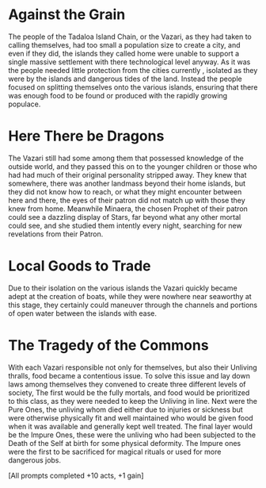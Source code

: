 # Against the Grain

The people of the Tadaloa Island Chain, or the Vazari, as they had taken to calling themselves, had too small a population size to create a city, and even if they did, the islands they called home were unable to support a single massive settlement with there technological level anyway. As it was the people needed little protection from the cities currently , isolated as they were by the islands and dangerous tides of the land. Instead the people focused on splitting themselves onto the various islands, ensuring that there was enough food to be found or produced with the rapidly growing populace.

# Here There be Dragons

The Vazari still had some among them that possessed knowledge of the outside world, and they passed this on to the younger children or those who had had much of their original personality stripped away. They knew that somewhere, there was another landmass beyond their home islands, but they did not know how to reach, or what they might encounter between here and there, the eyes of their patron did not match up with those they knew from home. Meanwhile Minaera, the chosen Prophet of their patron could see a dazzling display of Stars, far beyond what any other mortal could see, and she studied them intently every night, searching for new revelations from their Patron.

# Local Goods to Trade

Due to their isolation on the various islands the Vazari quickly became adept at the creation of boats, while they were nowhere near seaworthy at this stage, they certainly could maneuver through the channels and portions of open water between the islands with ease.

# The Tragedy of the Commons

With each Vazari responsible not only for themselves, but also their Unliving thralls, food became a contentious issue. To solve this issue and lay down laws among themselves they convened to create three different levels of society, The first would be the fully mortals, and food would be prioritized to this class, as they were needed to keep the Unliving in line. Next were the Pure Ones, the unliving whom died either due to injuries or sickness but were otherwise physically fit and well maintained who would be given food when it was available and generally kept well treated. The final layer would be the Impure Ones, these were the unliving who had been subjected to the Death of the Self at birth for some physical deformity. The Impure ones were the first to be sacrificed for magical rituals or used for more dangerous jobs.

\[All prompts completed +10 acts, +1 gain\]